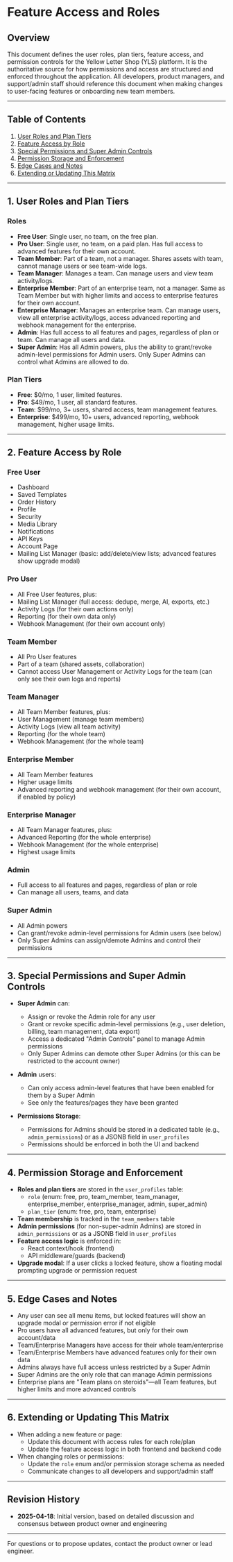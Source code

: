 # Feature Access and Roles

## Overview
This document defines the user roles, plan tiers, feature access, and permission controls for the Yellow Letter Shop (YLS) platform. It is the authoritative source for how permissions and access are structured and enforced throughout the application. All developers, product managers, and support/admin staff should reference this document when making changes to user-facing features or onboarding new team members.

---

## Table of Contents
1. [User Roles and Plan Tiers](#user-roles-and-plan-tiers)
2. [Feature Access by Role](#feature-access-by-role)
3. [Special Permissions and Super Admin Controls](#special-permissions-and-super-admin-controls)
4. [Permission Storage and Enforcement](#permission-storage-and-enforcement)
5. [Edge Cases and Notes](#edge-cases-and-notes)
6. [Extending or Updating This Matrix](#extending-or-updating-this-matrix)

---

## 1. User Roles and Plan Tiers

### Roles
- **Free User**: Single user, no team, on the free plan.
- **Pro User**: Single user, no team, on a paid plan. Has full access to advanced features for their own account.
- **Team Member**: Part of a team, not a manager. Shares assets with team, cannot manage users or see team-wide logs.
- **Team Manager**: Manages a team. Can manage users and view team activity/logs.
- **Enterprise Member**: Part of an enterprise team, not a manager. Same as Team Member but with higher limits and access to enterprise features for their own account.
- **Enterprise Manager**: Manages an enterprise team. Can manage users, view all enterprise activity/logs, access advanced reporting and webhook management for the enterprise.
- **Admin**: Has full access to all features and pages, regardless of plan or team. Can manage all users and data.
- **Super Admin**: Has all Admin powers, plus the ability to grant/revoke admin-level permissions for Admin users. Only Super Admins can control what Admins are allowed to do.

### Plan Tiers
- **Free**: $0/mo, 1 user, limited features.
- **Pro**: $49/mo, 1 user, all standard features.
- **Team**: $99/mo, 3+ users, shared access, team management features.
- **Enterprise**: $499/mo, 10+ users, advanced reporting, webhook management, higher usage limits.

---

## 2. Feature Access by Role

### Free User
- Dashboard
- Saved Templates
- Order History
- Profile
- Security
- Media Library
- Notifications
- API Keys
- Account Page
- Mailing List Manager (basic: add/delete/view lists; advanced features show upgrade modal)

### Pro User
- All Free User features, plus:
- Mailing List Manager (full access: dedupe, merge, AI, exports, etc.)
- Activity Logs (for their own actions only)
- Reporting (for their own data only)
- Webhook Management (for their own account only)

### Team Member
- All Pro User features
- Part of a team (shared assets, collaboration)
- Cannot access User Management or Activity Logs for the team (can only see their own logs and reports)

### Team Manager
- All Team Member features, plus:
- User Management (manage team members)
- Activity Logs (view all team activity)
- Reporting (for the whole team)
- Webhook Management (for the whole team)

### Enterprise Member
- All Team Member features
- Higher usage limits
- Advanced reporting and webhook management (for their own account, if enabled by policy)

### Enterprise Manager
- All Team Manager features, plus:
- Advanced Reporting (for the whole enterprise)
- Webhook Management (for the whole enterprise)
- Highest usage limits

### Admin
- Full access to all features and pages, regardless of plan or role
- Can manage all users, teams, and data

### Super Admin
- All Admin powers
- Can grant/revoke admin-level permissions for Admin users (see below)
- Only Super Admins can assign/demote Admins and control their permissions

---

## 3. Special Permissions and Super Admin Controls

- **Super Admin** can:
  - Assign or revoke the Admin role for any user
  - Grant or revoke specific admin-level permissions (e.g., user deletion, billing, team management, data export)
  - Access a dedicated "Admin Controls" panel to manage Admin permissions
  - Only Super Admins can demote other Super Admins (or this can be restricted to the account owner)

- **Admin** users:
  - Can only access admin-level features that have been enabled for them by a Super Admin
  - See only the features/pages they have been granted

- **Permissions Storage**:
  - Permissions for Admins should be stored in a dedicated table (e.g., `admin_permissions`) or as a JSONB field in `user_profiles`
  - Permissions should be enforced in both the UI and backend

---

## 4. Permission Storage and Enforcement

- **Roles and plan tiers** are stored in the `user_profiles` table:
  - `role` (enum: free, pro, team_member, team_manager, enterprise_member, enterprise_manager, admin, super_admin)
  - `plan_tier` (enum: free, pro, team, enterprise)
- **Team membership** is tracked in the `team_members` table
- **Admin permissions** (for non-super-admin Admins) are stored in `admin_permissions` or as a JSONB field in `user_profiles`
- **Feature access logic** is enforced in:
  - React context/hook (frontend)
  - API middleware/guards (backend)
- **Upgrade modal**: If a user clicks a locked feature, show a floating modal prompting upgrade or permission request

---

## 5. Edge Cases and Notes

- Any user can see all menu items, but locked features will show an upgrade modal or permission error if not eligible
- Pro users have all advanced features, but only for their own account/data
- Team/Enterprise Managers have access for their whole team/enterprise
- Team/Enterprise Members have advanced features only for their own data
- Admins always have full access unless restricted by a Super Admin
- Super Admins are the only role that can manage Admin permissions
- Enterprise plans are "Team plans on steroids"—all Team features, but higher limits and more advanced controls

---

## 6. Extending or Updating This Matrix

- When adding a new feature or page:
  - Update this document with access rules for each role/plan
  - Update the feature access logic in both frontend and backend code
- When changing roles or permissions:
  - Update the `role` enum and/or permission storage schema as needed
  - Communicate changes to all developers and support/admin staff

---

## Revision History
- **2025-04-18**: Initial version, based on detailed discussion and consensus between product owner and engineering

---

For questions or to propose updates, contact the product owner or lead engineer.
